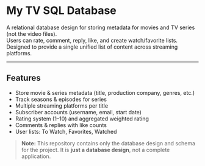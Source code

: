 # My TV SQL Database

A relational database design for storing metadata for movies and TV series (not the video files).  
Users can rate, comment, reply, like, and create watch/favorite lists. Designed to provide a single unified list of content across streaming platforms.


---

## Features
- Store movie & series metadata (title, production company, genres, etc.)
- Track seasons & episodes for series
- Multiple streaming platforms per title
- Subscriber accounts (username, email, start date)
- Rating system (1–10) and aggregated weighted rating
- Comments & replies with like counts
- User lists: To Watch, Favorites, Watched

> **Note:** This repository contains only the database design and schema for the project. It is **just a database design**, not a complete application.
